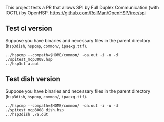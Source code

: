 This project tests a PR that allows SPI by Full Duplex Communication (with
IOCTL) by OpenHSP.
https://github.com/RollMan/OpenHSP/tree/spi

## Test cl version
Suppose you have binaries and necessary files in the parent directory (`hsp3dish`, `hspcmp`, `common/`, `ipaexg.ttf`).

```
../hspcmp --compath=$HOME/common/ -oa.out -i -u -d ./spitest_mcp3008.hsp 
../hsp3cl a.out 
```


## Test dish version
Suppose you have binaries and necessary files in the parent directory (`hsp3dish`, `hspcmp`, `common/`, `ipaexg.ttf`).

```
../hspcmp --compath=$HOME/common/ -oa.out -i -u -d ./spitest_mcp3008_dish.hsp
../hsp3dish ./a.out
```
